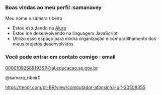 ### Boas vindas ao meu perfil :samanavey

Meu nome é samara ribeiro

- Estou estudando na [Alura](https://www.alura.com.br)
- Estou me desenvolvendo na linguagem JavaScript
- Utilizo esse espaço para minha organização e compartilhamento dos meus projetos desenvolvidos

### Você pode entrar em contato comigo : email

00001092589193SP@al.educacao.sp.gov.br

@samara_ribeir0

  https://tenor.com/pt-BR/view/computador-afonsinha-gif-20508355
